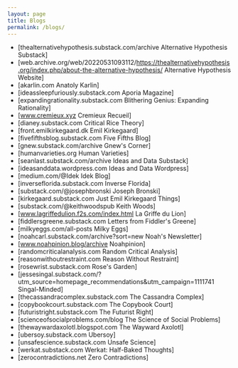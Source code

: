 ```yaml
---
layout: page
title: Blogs
permalink: /blogs/
---
```


* [thealternativehypothesis.substack.com/archive Alternative Hypothesis Substack]
* [web.archive.org/web/20220531093112/https://thealternativehypothesis.org/index.php/about-the-alternative-hypothesis/ Alternative Hypothesis Website]
* [akarlin.com Anatoly Karlin]
* [ideassleepfuriously.substack.com Aporia Magazine]
* [expandingrationality.substack.com Blithering Genius: Expanding Rationality]
* [www.cremieux.xyz Cremieux Recueil]
* [dianey.substack.com Critical Rice Theory]
* [front.emilkirkegaard.dk Emil Kirkegaard]
* [fivefifthsblog.substack.com Five Fifths Blog]
* [gnew.substack.com/archive Gnew's Corner]
* [humanvarieties.org Human Varieties]
* [seanlast.substack.com/archive Ideas and Data Substack]
* [ideasanddata.wordpress.com Ideas and Data Wordpress]
* [medium.com/@Idek Idek Blog]
* [inverseflorida.substack.com Inverse Florida]
* [substack.com/@josephbronski Joseph Bronski]
* [kirkegaard.substack.com Just Emil Kirkegaard Things]
* [substack.com/@keithwoodspub Keith Woods]
* [www.lagriffedulion.f2s.com/index.html La Griffe du Lion]
* [fiddlersgreene.substack.com Letters from Fiddler's Greene]
* [milkyeggs.com/all-posts Milky Eggs]
* [noahcarl.substack.com/archive?sort=new Noah's Newsletter]
* [www.noahpinion.blog/archive Noahpinion]
* [randomcriticalanalysis.com Random Critical Analysis]
* [reasonwithoutrestraint.com Reason Without Restraint]
* [rosewrist.substack.com Rose's Garden]
* [jessesingal.substack.com/?utm_source=homepage_recommendations&utm_campaign=1111741 Singal-Minded]
* [thecassandracomplex.substack.com The Cassandra Complex]
* [copybookcourt.substack.com The Copybook Court]
* [futuristright.substack.com The Futurist Right]
* [scienceofsocialproblems.com/blog The Science of Social Problems]
* [thewaywardaxolotl.blogspot.com The Wayward Axolotl]
* [ubersoy.substack.com Ubersoy]
* [unsafescience.substack.com Unsafe Science]
* [werkat.substack.com Werkat: Half-Baked Thoughts]
* [zerocontradictions.net Zero Contradictions]
